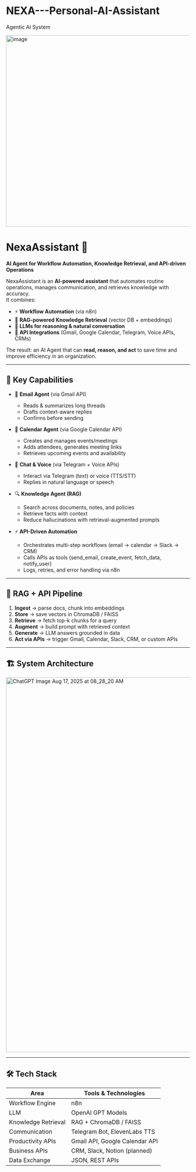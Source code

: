 # NEXA---Personal-AI-Assistant
Agentic AI System

<img width="827" height="523" alt="image" src="https://github.com/user-attachments/assets/77dbd3b3-32e4-4636-85a2-af4de4c8541e" />

# NexaAssistant 🤖  
**AI Agent for Workflow Automation, Knowledge Retrieval, and API-driven Operations**  

NexaAssistant is an **AI-powered assistant** that automates routine operations, manages communication, and retrieves knowledge with accuracy.  
It combines:  
- ⚡ **Workflow Automation** (via n8n)  
- 🧠 **RAG-powered Knowledge Retrieval** (vector DB + embeddings)  
- 🤖 **LLMs for reasoning & natural conversation**  
- 🔌 **API Integrations** (Gmail, Google Calendar, Telegram, Voice APIs, CRMs)  

The result: an AI Agent that can **read, reason, and act** to save time and improve efficiency in an organization.  

---

## 🚀 Key Capabilities  

- 📧 **Email Agent** (via Gmail API)  
  - Reads & summarizes long threads  
  - Drafts context-aware replies  
  - Confirms before sending  

- 📅 **Calendar Agent** (via Google Calendar API)  
  - Creates and manages events/meetings  
  - Adds attendees, generates meeting links  
  - Retrieves upcoming events and availability  

- 💬 **Chat & Voice** (via Telegram + Voice APIs)  
  - Interact via Telegram (text) or voice (TTS/STT)  
  - Replies in natural language or speech  

- 🔍 **Knowledge Agent (RAG)**  
  - Search across documents, notes, and policies  
  - Retrieve facts with context  
  - Reduce hallucinations with retrieval-augmented prompts  

- ⚡ **API-Driven Automation**  
  - Orchestrates multi-step workflows (email → calendar → Slack → CRM)  
  - Calls APIs as tools (send_email, create_event, fetch_data, notify_user)  
  - Logs, retries, and error handling via n8n  

---

## 🧠 RAG + API Pipeline  

1. **Ingest** → parse docs, chunk into embeddings  
2. **Store** → save vectors in ChromaDB / FAISS  
3. **Retrieve** → fetch top-k chunks for a query  
4. **Augment** → build prompt with retrieved context  
5. **Generate** → LLM answers grounded in data  
6. **Act via APIs** → trigger Gmail, Calendar, Slack, CRM, or custom APIs  

---

## 🏗️ System Architecture  

<img width="1536" height="1024" alt="ChatGPT Image Aug 17, 2025 at 08_28_20 AM" src="https://github.com/user-attachments/assets/7dc2a7b0-abc7-40bc-a667-770de05bb41f" />

---

## 🛠️ Tech Stack  

| **Area**            | **Tools & Technologies**        |
|----------------------|---------------------------------|
| Workflow Engine      | n8n                             |
| LLM                  | OpenAI GPT Models               |
| Knowledge Retrieval  | RAG + ChromaDB / FAISS          |
| Communication        | Telegram Bot, ElevenLabs TTS    |
| Productivity APIs    | Gmail API, Google Calendar API  |
| Business APIs        | CRM, Slack, Notion (planned)    |
| Data Exchange        | JSON, REST APIs                 |

